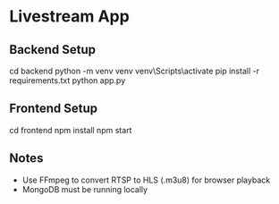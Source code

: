 # Livestream App

## Backend Setup
cd backend
python -m venv venv
venv\Scripts\activate
pip install -r requirements.txt
python app.py

## Frontend Setup
cd frontend
npm install
npm start

## Notes
- Use FFmpeg to convert RTSP to HLS (.m3u8) for browser playback
- MongoDB must be running locally
